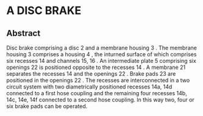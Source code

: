 # A DISC BRAKE

## Abstract
Disc brake comprising a disc 2 and a membrane housing 3 . The membrane housing 3 comprises a housing 4 , the inturned surface of which comprises six recesses 14 and channels 15, 16 . An intermediate plate 5 comprising six openings 22 is positioned opposite to the recesses 14 . A membrane 21 separates the recesses 14 and the openings 22 . Brake pads 23 are positioned in the openings 22 . The recesses are interconnected in a two circuit system with two diametrically positioned recesses 14a, 14d connected to a first hose coupling and the remaining four recesses 14b, 14c, 14e, 14f connected to a second hose coupling. In this way two, four or six brake pads can be operated.